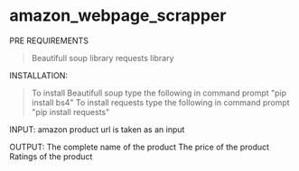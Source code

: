 # amazon_webpage_scrapper


PRE REQUIREMENTS
> Beautifull soup library
> requests library

INSTALLATION:
>To install Beautifull soup type the following in command prompt
      "pip install bs4"
>To install requests type the following in command prompt
      "pip install requests"
      
      
INPUT:
amazon product url is taken as an input

OUTPUT:
The complete name of the product
The price of the product
Ratings of the product
    
